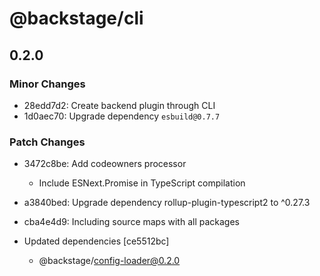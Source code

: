 # @backstage/cli

## 0.2.0
### Minor Changes

- 28edd7d2: Create backend plugin through CLI
- 1d0aec70: Upgrade dependency `esbuild@0.7.7`

### Patch Changes

- 3472c8be: Add codeowners processor
  
  - Include ESNext.Promise in TypeScript compilation
- a3840bed: Upgrade dependency rollup-plugin-typescript2 to ^0.27.3
- cba4e4d9: Including source maps with all packages
- Updated dependencies [ce5512bc]
  - @backstage/config-loader@0.2.0
